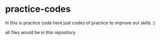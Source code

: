 # practice-codes
hi this is practice code here just codes of practice to improve our skills :)

all files would be in this repository
